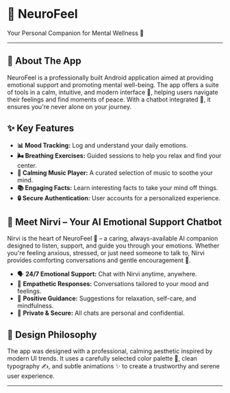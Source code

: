 <h1>🌿 NeuroFeel</h1>
<p>Your Personal Companion for Mental Wellness 💙</p>

<hr>

<h2>📱 About The App</h2>
<p>
  NeuroFeel is a professionally built Android application aimed at providing emotional support and promoting mental well-being. 
  The app offers a suite of tools in a calm, intuitive, and modern interface 🌸, helping users navigate their feelings and find moments of peace. 
  With a chatbot integrated 🤖, it ensures you're never alone on your journey.
</p>

<h2>✨ Key Features</h2>
<ul>
  <li><strong>📊 Mood Tracking:</strong> Log and understand your daily emotions.</li>
  <li><strong>🌬️ Breathing Exercises:</strong> Guided sessions to help you relax and find your center.</li>
  <li><strong>🎵 Calming Music Player:</strong> A curated selection of music to soothe your mind.</li>
  <li><strong>📚 Engaging Facts:</strong> Learn interesting facts to take your mind off things.</li>
  <li><strong>🔒 Secure Authentication:</strong> User accounts for a personalized experience.</li>
</ul>

<h2>🤖 Meet Nirvi – Your AI Emotional Support Chatbot</h2>
<p>
  Nirvi is the heart of NeuroFeel 💙 – a caring, always-available AI companion designed to listen, support, 
  and guide you through your emotions. Whether you're feeling anxious, stressed, or just need someone to talk to, 
  Nirvi provides comforting conversations and gentle encouragement 🌸. 
</p>

<ul>
  <li>🗣️ <strong>24/7 Emotional Support:</strong> Chat with Nirvi anytime, anywhere.</li>
  <li>💬 <strong>Empathetic Responses:</strong> Conversations tailored to your mood and feelings.</li>
  <li>🌱 <strong>Positive Guidance:</strong> Suggestions for relaxation, self-care, and mindfulness.</li>
  <li>🔐 <strong>Private & Secure:</strong> All chats are personal and confidential.</li>
</ul>

<h2>🎨 Design Philosophy</h2>
<p>
  The app was designed with a professional, calming aesthetic inspired by modern UI trends. 
  It uses a carefully selected color palette 🎨, clean typography ✍️, and subtle animations ✨ to create a trustworthy and serene user experience.  
</p>

<hr>


